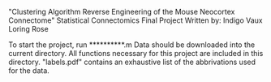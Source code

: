 "Clustering Algorithm Reverse Engineering of the Mouse Neocortex Connectome"
Statistical Connectomics Final Project
Written by: Indigo Vaux Loring Rose

To start the project, run **********.m
Data should be downloaded into the current directory.
All functions necessary for this project are included in this directory.
"labels.pdf" contains an exhaustive list of the abbrivations used for the data.
